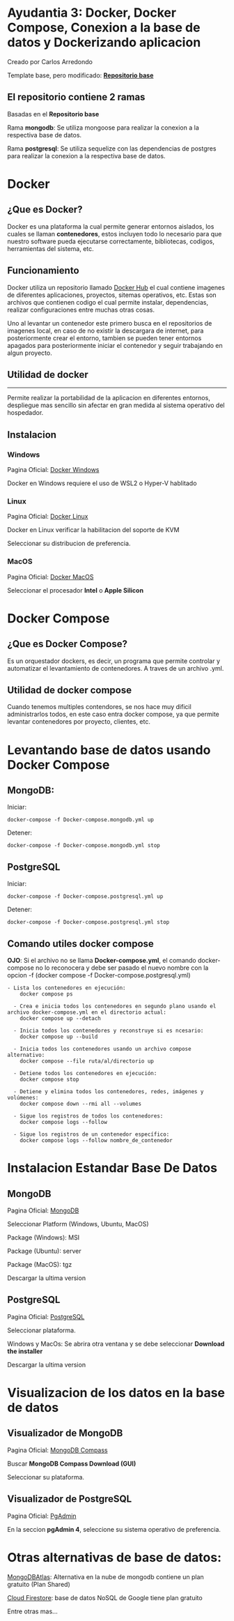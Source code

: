 # Ayudantia 3:  **Docker, Docker Compose, Conexion a la base de datos y Dockerizando aplicacion**

Creado por Carlos Arredondo

Template base, pero modificado: **[Repositorio base](https://github.com/carlosarredondoc/control-1-rest-api-koa)**

## El repositorio contiene 2 ramas

Basadas en el **Repositorio base**

Rama **mongodb**: Se utiliza mongoose para realizar la conexion a la respectiva base de datos.

Rama **postgresql**: Se utiliza sequelize con las dependencias de postgres para realizar la conexion a la respectiva base de datos.

# Docker
## ¿Que es Docker?

Docker es una plataforma la cual permite generar entornos aislados, los cuales se llaman **contenedores**, estos incluyen todo lo necesario para que nuestro software pueda ejecutarse correctamente, bibliotecas, codigos, herramientas del sistema, etc.

## Funcionamiento

Docker utiliza un repositorio llamado [Docker Hub](https://hub.docker.com/search?q=) el cual contiene imagenes de diferentes aplicaciones, proyectos, sitemas operativos, etc. Estas son archivos que contienen codigo el cual permite instalar, dependencias, realizar configuraciones entre muchas otras cosas.

Uno al levantar un contenedor este primero busca en el repositorios de imagenes local, en caso de no existir la descargara de internet, para posteriormente crear el entorno, tambien se pueden tener entornos apagados  para posteriormente iniciar el contenedor y seguir trabajando en algun proyecto.

## Utilidad de docker

----

Permite realizar la portabilidad de la aplicacion en diferentes entornos, despliegue mas sencillo sin afectar en gran medida al sistema operativo del hospedador.


## Instalacion

### Windows

Pagina Oficial: [Docker Windows](https://docs.docker.com/desktop/install/windows-install/)

Docker en Windows requiere el uso de WSL2 o Hyper-V hablitado


### Linux

Pagina Oficial: [Docker Linux](https://docs.docker.com/desktop/install/linux-install/)

Docker en Linux verificar la habilitacion del soporte de KVM

Seleccionar su distribucion de preferencia.


### MacOS

Pagina Oficial: [Docker MacOS](https://docs.docker.com/desktop/install/mac-install/)

Seleccionar el procesador **Intel** o **Apple Silicon**


# Docker Compose

## ¿Que es Docker Compose?

Es un orquestador dockers, es decir, un programa que permite controlar y automatizar el levantamiento de contenedores. A traves de un archivo .yml.

## Utilidad de docker compose

Cuando tenemos multiples contendores, se nos hace muy dificil administrarlos todos, en este caso entra docker compose, ya que permite levantar contenedores por proyecto, clientes, etc.

# Levantando base de datos usando Docker Compose

## MongoDB:
Iniciar:
~~~
docker-compose -f Docker-compose.mongodb.yml up
~~~

Detener:
~~~
docker-compose -f Docker-compose.mongodb.yml stop
~~~

## PostgreSQL
Iniciar:
~~~
docker-compose -f Docker-compose.postgresql.yml up
~~~
Detener:
~~~
docker-compose -f Docker-compose.postgresql.yml stop
~~~

## Comando utiles docker compose
**OJO**: Si el archivo no se llama **Docker-compose.yml**, el comando docker-compose no lo reconocera y debe ser pasado el nuevo nombre con la opcion -f (docker compose -f Docker-compose.postgresql.yml)

~~~
- Lista los contenedores en ejecución:
    docker compose ps

  - Crea e inicia todos los contenedores en segundo plano usando el archivo docker-compose.yml en el directorio actual:
    docker compose up --detach

  - Inicia todos los contenedores y reconstruye si es ncesario:
    docker compose up --build

  - Inicia todos los contenedores usando un archivo compose alternativo:
    docker compose --file ruta/al/directorio up

  - Detiene todos los contenedores en ejecución:
    docker compose stop

  - Detiene y elimina todos los contenedores, redes, imágenes y volúmenes:
    docker compose down --rmi all --volumes

  - Sigue los registros de todos los contenedores:
    docker compose logs --follow

  - Sigue los registros de un contenedor específico:
    docker compose logs --follow nombre_de_contenedor
~~~

# Instalacion Estandar Base De Datos

## MongoDB

Pagina Oficial: [MongoDB](https://www.mongodb.com/try/download/community-edition)

Seleccionar Platform (Windows, Ubuntu, MacOS)

Package (Windows): MSI

Package (Ubuntu): server

Package (MacOS): tgz

Descargar la ultima version

## PostgreSQL

Pagina Oficial: [PostgreSQL](https://www.postgresql.org/download/)

Seleccionar plataforma.

Windows y MacOs: Se abrira otra ventana y se debe seleccionar **Download the installer**

Descargar la ultima version


# Visualizacion de los datos en la base de datos

## Visualizador de MongoDB

Pagina Oficial: [MongoDB Compass](https://www.mongodb.com/try/download/compass)

Buscar **MongoDB Compass Download (GUI)**

Seleccionar su plataforma.

## Visualizador de PostgreSQL

Pagina Oficial: [PgAdmin](https://www.pgadmin.org/download/)

En la seccion **pgAdmin 4**, seleccione su sistema operativo de preferencia.

# Otras alternativas de base de datos:

[MongoDBAtlas](https://www.mongodb.com/atlas/database): Alternativa en la nube de mongodb contiene un plan gratuito (Plan Shared)

[Cloud Firestore](https://firebase.google.com/docs/firestore?hl=es-419): base de datos NoSQL de Google tiene plan gratuito

Entre otras mas...

